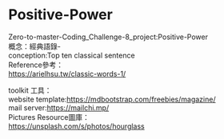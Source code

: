 # Positive-Power
Zero-to-master-Coding_Challenge-8_project:Positive-Power  
概念：經典語錄-  
conception:Top ten classical sentence  
Reference參考：  
https://arielhsu.tw/classic-words-1/  

toolkit 工具：  
  website template:https://mdbootstrap.com/freebies/magazine/  
  mail server:https://mailchi.mp/  
Pictures Resource圖庫：  
https://unsplash.com/s/photos/hourglass  
